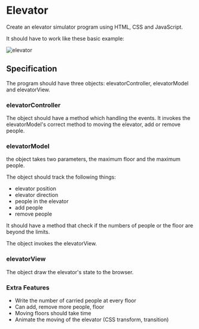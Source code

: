 # Elevator

Create an elevator simulator program using HTML, CSS and JavaScript.

It should have to work like these basic example:

![elevator](elevator.jpg)

## Specification

The program should have three objects: elevatorController, elevatorModel and elevatorView.

### elevatorController

The object should have a method which handling the events.
It invokes the elevatorModel's correct method to moving the elevator, add or remove people.

### elevatorModel

the object takes two parameters, the maximum floor and the maximum people.

The object should track the following things:
 - elevator position
 - elevator direction
 - people in the elevator
 - add people
 - remove people

It should have a method that check if the numbers of people or the floor are beyond the limits.

The object invokes the elevatorView.

### elevatorView

The object draw the elevator's state to the browser.

### Extra Features

 - Write the number of carried people at every floor
 - Can add, remove more people, floor
 - Moving floors should take time
 - Animate the moving of the elevator (CSS transform, transition)
